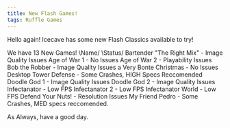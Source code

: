 ```yaml
---
title: New Flash Games!
tags: Ruffle Games
---
```


Hello again! Icecave has some new Flash Classics available to try!

We have 13 New Games!
\Name/                        \Status/
 Bartender "The Right Mix" - Image Quality Issues
 Age of War 1              - No Issues
 Age of War 2              - Playability Issues
 Bob the Robber            - Image Quality Issues
 a Very Bonte Christmas    - No Issues
 Desktop Tower Defense     - Some Crashes, HIGH Specs Reccomended
 Doodle God 1              - Image Quality Issues
 Doodle God 2              - Image Quality Issues
 Infectanator              - Low FPS
 Infectanator 2            - Low FPS
 Infectanator World        - Low FPS
 Defend Your Nuts!         - Resolution Issues
 My Friend Pedro           - Some Crashes, MED specs reccomended.



 As Always, have a good day.



